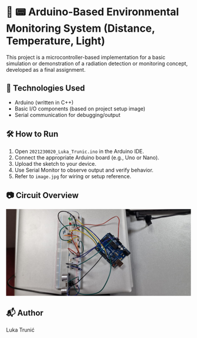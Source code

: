# 🔧 📟 Arduino-Based Environmental Monitoring System (Distance, Temperature, Light)

This project is a microcontroller-based implementation for a basic simulation or demonstration of a radiation detection or monitoring concept, developed as a final assignment.



## 🧠 Technologies Used

- Arduino (written in C++)
- Basic I/O components (based on project setup image)
- Serial communication for debugging/output


## 🛠 How to Run

1. Open `2021230020_Luka_Trunic.ino` in the Arduino IDE.
2. Connect the appropriate Arduino board (e.g., Uno or Nano).
3. Upload the sketch to your device.
4. Use Serial Monitor to observe output and verify behavior.
5. Refer to `image.jpg` for wiring or setup reference.


## 📷 Circuit Overview

![Project Setup](image.jpg)


## 📬 Author

Luka Trunić
